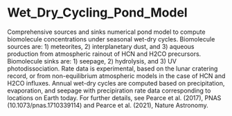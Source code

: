 # Wet_Dry_Cycling_Pond_Model
Comprehensive sources and sinks numerical pond model to compute biomolecule concentrations under seasonal wet-dry cycles. Biomolecule sources are: 1) meteorites, 2) interplanetary dust, and 3) aqueous production from atmospheric rainout of HCN and H2CO precursors. Biomolecule sinks are: 1) seepage, 2) hydrolysis, and 3) UV photodissociation. Rate data is experimental, based on the lunar cratering record, or from non-equilibrium atmospheric models in the case of HCN and H2CO influxes. Annual wet-dry cycles are computed based on precipitation, evaporation, and seepage with precipiration rate data corresponding to locations on Earth today. For further details, see Pearce et al. (2017), PNAS (10.1073/pnas.1710339114) and Pearce et al. (2021), Nature Astronomy.
